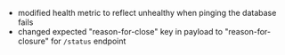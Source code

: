  - modified health metric to reflect unhealthy when pinging the database fails
 - changed expected "reason-for-close" key in payload to "reason-for-closure" for `/status` endpoint